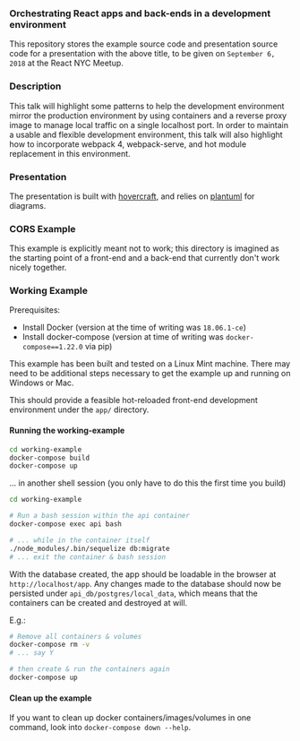 ### Orchestrating React apps and back-ends in a development environment

This repository stores the example source code and presentation source code for
a presentation with the above title, to be given on `September 6, 2018` at the
React NYC Meetup.

### Description

This talk will highlight some patterns to help the development environment
mirror the production environment by using containers and a reverse proxy
image to manage local traffic on a single localhost port. In order to maintain
a usable and flexible development environment, this talk will also highlight
how to incorporate webpack 4, webpack-serve, and hot module replacement in this
environment.

### Presentation

The presentation is built with [hovercraft](https://github.com/regebro/hovercraft),
and relies on [plantuml](http://plantuml.com/) for diagrams.

### CORS Example

This example is explicitly meant not to work; this directory is imagined as the
starting point of a front-end and a back-end that currently don't work
nicely together.

### Working Example

Prerequisites:
* Install Docker (version at the time of writing was `18.06.1-ce`) 
* Install docker-compose (version at time of writing was
  `docker-compose==1.22.0` via pip)

This example has been built and tested on a Linux Mint machine. There may need
to be additional steps necessary to get the example up and running on Windows
or Mac.

This should provide a feasible hot-reloaded front-end development environment
under the `app/` directory.

#### Running the working-example

```bash
cd working-example
docker-compose build
docker-compose up
```

... in another shell session (you only have to do this the first time you build)

```bash
cd working-example

# Run a bash session within the api container
docker-compose exec api bash

# ... while in the container itself
./node_modules/.bin/sequelize db:migrate
# ... exit the container & bash session
```

With the database created, the app should be loadable in the browser at
`http://localhost/app`. Any changes made to the database should now be
persisted under `api_db/postgres/local_data`, which means that the containers
can be created and destroyed at will.

E.g.:

```bash
# Remove all containers & volumes
docker-compose rm -v
# ... say Y

# then create & run the containers again
docker-compose up
```

#### Clean up the example

If you want to clean up docker containers/images/volumes in one command, look
into `docker-compose down --help`.
